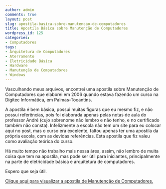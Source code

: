 ```yaml
---
author: admin
comments: true
layout: post
slug: apostila-basica-sobre-manutencao-de-computadores
title: Apostila Básica sobre Manutenção de Computadores
wordpress_id: 125
categories:
- Computadores
tags:
- Arquitetura de Computadores
- Aterramento
- Eletricidade Básica
- Hardware
- Manutenção de Computadores
- Windows
---
```


Vasculhando meus arquivos, encontrei uma apostila sobre Manutenção de Computadores que elaborei em 2006 quando estava fazendo um curso na Digitec Informática, em Palmas-Tocantins.





A apostila é bem básica, possui muitas figuras que eu mesmo fiz, e não possui referências, pois foi elaborada apenas pelas notas de aula do professor André (cujo sobrenome não lembro e não tenho, e no certificado também não consta). Infelizmente a escola não tem um site para eu colocar aqui no post, mas o curso era excelente, faltou apenas ter uma apostila da própria escola, com as devidas referências. Esta apostila que fiz valeu como avaliação teórica do curso.





Há muito tempo não trabalho mais nessa área, assim, não lembro de muita coisa que tem na apostila, mas pode ser útil para iniciantes, principalmente na parte de eletricidade básica e arquitetura de computadores.





Espero que seja útil.  

 [](http://manoelcampos.files.wordpress.com/2008/11/manutencao-de-computadores-manoel-campos.pdf)





[Clique aqui para visualizar a apostila de Manutenção de Computadores.](http://manoelcampos.com/wp-content/uploads/2008/11/Manutenção-de-Computadores-Manoel-Campos.pdf)
